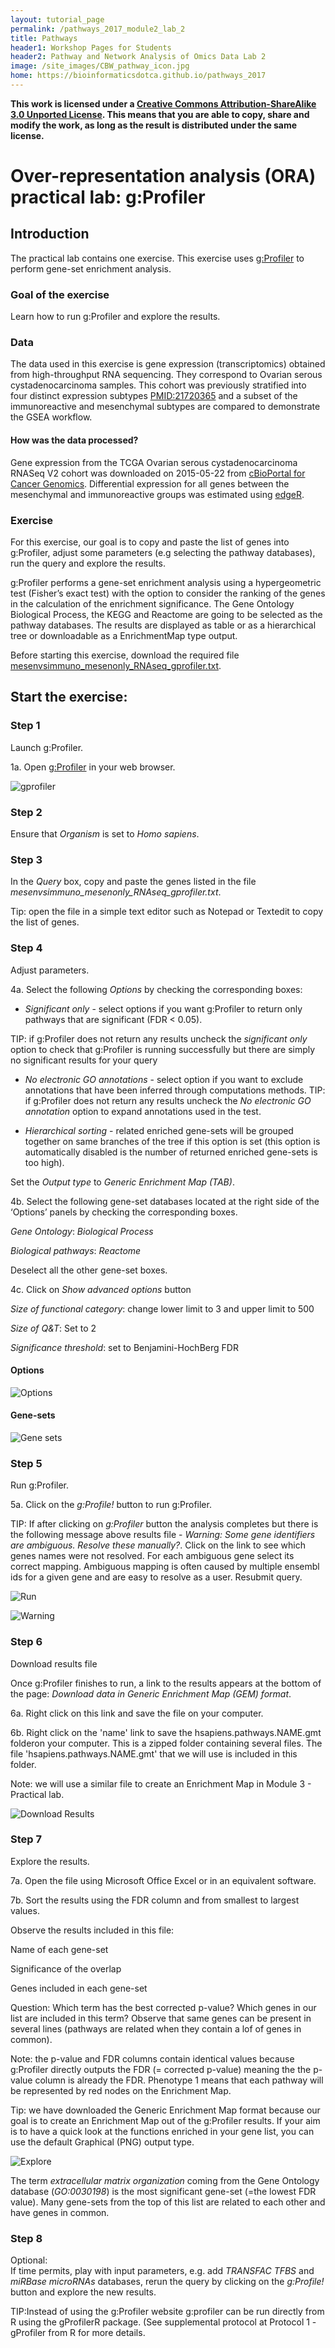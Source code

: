 ```yaml
---
layout: tutorial_page
permalink: /pathways_2017_module2_lab_2
title: Pathways
header1: Workshop Pages for Students
header2: Pathway and Network Analysis of Omics Data Lab 2
image: /site_images/CBW_pathway_icon.jpg
home: https://bioinformaticsdotca.github.io/pathways_2017
---
```


**This work is licensed under a [Creative Commons Attribution-ShareAlike 3.0 Unported License](http://creativecommons.org/licenses/by-sa/3.0/deed.en_US). This means that you are able to copy, share and modify the work, as long as the result is distributed under the same license.**
 
# Over-representation analysis (ORA) practical lab: g:Profiler

## Introduction

The practical lab contains one exercise. This exercise uses [g:Profiler](http://biit.cs.ut.ee/gprofiler/) to perform gene-set enrichment analysis. 

### Goal of the exercise

Learn how to run g:Profiler and explore the results.

### Data

The data used in this exercise is gene expression (transcriptomics) obtained from high-throughput RNA sequencing. They correspond to Ovarian serous cystadenocarcinoma samples. This cohort was previously stratified into four distinct expression subtypes [PMID:21720365](http://www.ncbi.nlm.nih.gov/pubmed/21720365) and a subset of the immunoreactive and mesenchymal subtypes are compared to demonstrate the GSEA workflow.

#### How was the data processed?

Gene expression from the TCGA Ovarian serous cystadenocarcinoma RNASeq V2 cohort was downloaded on 2015-05-22 from [cBioPortal for Cancer Genomics](http://www.cbioportal.org/data_sets.jsp). Differential expression for all genes between the mesenchymal and immunoreactive groups was estimated using [edgeR](http://www.ncbi.nlm.nih.gov/pubmed/19910308). 

### Exercise

For this exercise, our goal is to copy and paste the list of genes into g:Profiler, adjust some parameters (e.g selecting the pathway databases), run the query and explore the results.

g:Profiler performs a gene-set enrichment analysis using a hypergeometric test (Fisher’s exact test) with the option to consider the ranking of the genes in the calculation of the enrichment significance. The Gene Ontology Biological Process, the KEGG and Reactome are going to be selected  as the pathway databases. The results are displayed as table or as a hierarchical tree or downloadable as a EnrichmentMap type output. 

Before starting this exercise, download the  required file [mesenvsimmuno_mesenonly_RNAseq_gprofiler.txt](https://github.com/bioinformatics-ca/bioinformatics-ca.github.io/raw/master/2016_workshops/pathways/module2_lab/mesenvsimmuno_mesenonly_RNAseq_gprofiler.txt).

## Start the exercise: 


### Step 1

Launch g:Profiler.

1a. Open [g:Profiler](http://biit.cs.ut.ee/gprofiler/) in your web browser.

![gprofiler](https://github.com/bioinformaticsdotca/HT-Biology_2017/blob/master/Pathways/img/ORA19.png?raw=true)

### Step 2

Ensure that *Organism* is set to *Homo sapiens*.

### Step 3

In the *Query* box, copy and paste the  genes listed in the file *mesenvsimmuno_mesenonly_RNAseq_gprofiler.txt*. 

Tip: open the file in a simple text editor such as Notepad or Textedit to copy the list of genes.  

### Step 4

Adjust parameters. 

4a. Select the following *Options* by checking the corresponding boxes:

* *Significant only* - select options if you want g:Profiler to return only pathways that are significant (FDR < 0.05).

TIP: if g:Profiler does not return any results uncheck the *significant only* option to check that g:Profiler is running successfully but there are simply no significant results for your query

* *No electronic GO annotations* - select option if you want to exclude annotations that have been inferred through computations methods. 
TIP: if g:Profiler does not return any results uncheck the *No electronic GO annotation* option to expand annotations used in the test.

* *Hierarchical sorting* - related enriched gene-sets will be grouped together on same branches of the tree if this option is set (this option is automatically disabled is the number of returned enriched gene-sets is too high). 

Set the *Output type* to *Generic Enrichment Map (TAB)*. 

4b. Select the following gene-set databases located at the right side of the ‘Options’ panels  by checking the corresponding boxes.

*Gene Ontology*: *Biological Process*

*Biological pathways*: *Reactome*

Deselect all the other gene-set boxes. 

4c. Click on *Show advanced options* button

*Size of functional category*: change lower limit to 3 and upper limit to 500

*Size of Q&T*: Set to  2

*Significance threshold*: set to Benjamini-HochBerg FDR

#### Options

![Options](https://github.com/bioinformaticsdotca/Pathways_2017/blob/master/img/ORA20.png?raw=true)

#### Gene-sets

![Gene sets](https://github.com/bioinformaticsdotca/HT-Biology_2017/blob/master/Pathways/img/ORA21.png?raw=true)


### Step 5

Run g:Profiler.

5a. Click on the *g:Profile!* button to run g:Profiler. 

TIP: If after clicking on *g:Profiler* button the analysis completes but there is the following message above results file - *Warning: Some gene identifiers are ambiguous. Resolve these manually?*. Click on the link to see which genes names were not resolved. For each ambiguous gene select its correct mapping. Ambiguous mapping is often caused by multiple ensembl ids for a given gene and are easy to resolve as a user. Resubmit query.

![Run](https://github.com/bioinformaticsdotca/HT-Biology_2017/blob/master/Pathways/img/ORA22.png?raw=true)

![Warning](https://github.com/bioinformaticsdotca/HT-Biology_2017/blob/master/Pathways/img/ORA23.png?raw=true)

### Step 6

Download results file

Once g:Profiler finishes to run, a link to the results appears at the bottom of the page: *Download data in Generic Enrichment Map (GEM) format*.

6a. Right click on this link and save the file on your computer. 

6b. Right click on the 'name' link to save the hsapiens.pathways.NAME.gmt folderon your computer. This is a zipped folder containing several files. The file 'hsapiens.pathways.NAME.gmt' that we will use is included in this folder. 

Note: we will use a similar file to create an Enrichment Map in Module 3 - Practical lab.

![Download Results](https://github.com/bioinformaticsdotca/HT-Biology_2017/blob/master/Pathways/img/ORA24.png?raw=true)

### Step 7

Explore the results. 

7a. Open the file using Microsoft Office Excel or in an equivalent software.

7b. Sort the results using the FDR column and from smallest to largest values. 

Observe the results included in this file:

Name of each gene-set

Significance of the overlap

Genes included in each gene-set

Question: Which term has the best corrected p-value?  Which genes in our list are included in this term? Observe that same genes can be present in several lines (pathways are related when they contain a lof of genes in common).

Note: the p-value and FDR columns contain identical values because g:Profiler directly outputs the FDR (= corrected p-value) meaning the the p-value column is already the FDR. Phenotype 1 means that each pathway will be represented by red nodes on the Enrichment Map. 

Tip: we have downloaded the Generic Enrichment Map format because our goal is to create an Enrichment Map out of the g:Profiler results. If your aim is to have a quick look at the functions enriched in your gene list, you can use the default Graphical (PNG) output type. 

![Explore](https://github.com/bioinformaticsdotca/HT-Biology_2017/blob/master/Pathways/img/ORA25.png?raw=true)

The term *extracellular matrix organization* coming from the Gene Ontology database (*GO:0030198*) is the most significant gene-set (=the lowest FDR value).  Many gene-sets from the top of this list are related to each other and have genes in common. 


### Step 8

Optional:   
If time permits, play with input  parameters, e.g. add *TRANSFAC TFBS* and *miRBase microRNAs* databases, rerun the query by clicking on the *g:Profile!* button and explore the new results. 

TIP:Instead of using the g:Profiler website g:profiler can be run directly from R using the gProfilerR package. (See supplemental protocol at Protocol 1 - gProfiler from R for more details. 








